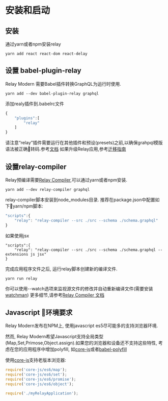 # 安装和启动
## 安装
通过yarn或者npm安装relay
```
yarn add react react-dom react-delay
```
## 设置 babel-plugin-relay
Relay Modern 需要Babel插件转换GraphQL为运行时使用.
```
yarn add --dev babel-plugin-relay graphql
```
添加realy插件到.babelrc文件
```javascript
{
    "plugins":[
        "relay"
    ]
}
```
请注意“relay”插件需要运行在其他插件和预设(presets)之前,以确保grahpql模版语法被正确转码.参考[文档](https://babeljs.io/docs/plugins/#pluginpreset-ordering)
如果升级Relay应用,参考[迁移指南](https://facebook.github.io/relay/docs/en/migration-setup.html)

## 设置relay-compiler
Relay预编译需要[Relay Compiler](https://facebook.github.io/relay/docs/en/graphql-in-relay.html#relay-compiler.html),可以通过yarn或者npm安装.
```
yarn add --dev relay-compiler graphql
```
relay-compiler脚本安装到node_modules目录. 推荐在package.json中配置如下yarn/npm脚本:
```javascript
"scripts":{
    "relay": "relay-compiler --src ./src --schema ./schema.graphql"
}
```
如果使用jsx
```
"scripts":{
    "relay": "relay-compiler --src ./src --schema ./schema.graphql --extensions js jsx"
}
```
完成应用程序文件之后, 运行relay脚本创建新的编译文件.
```
yarn run relay
```
你可以使用--watch选项来监视源文件的修改并自动重新编译文件(需要安装[watchman](https://facebook.github.io/watchman))
更多细节,请参考[Relay Compiler 文档](https://facebook.github.io/relay/docs/en/graphql-in-relay.html#relay-compiler)

## Javascript 环境要求
Relay Modern发布在NPM上, 使用javascript es5尽可能多的支持浏览器环境.

然而, Relay Modern希望Javascript支持全局类型(Map,Set,Primose,Object.assign).如果您的浏览器和设备还不支持这些特性, 考虑在您的应用程序中增加polyfill, 如[core-js](https://github.com/zloirock/core-js)或者[babel-polyfill](https://babeljs.io/docs/usage/polyfill/)

使用[core-js](https://github.com/zloirock/core-js)支持老版本浏览器:
```javascript
require('core-js/es6/map');
require('core-js/es6/set');
require('core-js/es6/promise');
require('core-js/es6/object');

require('./myRelayApplication');
```